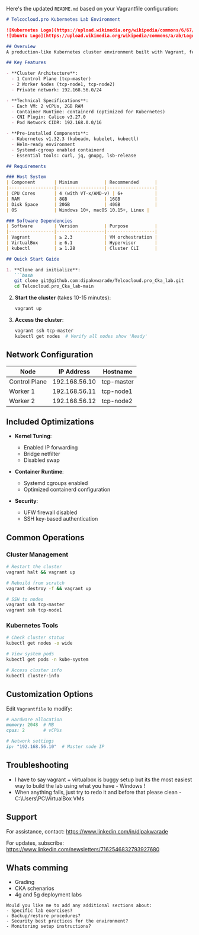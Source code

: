 Here's the updated `README.md` based on your Vagrantfile configuration:

```markdown
# Telcocloud.pro Kubernetes Lab Environment

![Kubernetes Logo](https://upload.wikimedia.org/wikipedia/commons/6/67/Kubernetes_logo.svg)
![Ubuntu Logo](https://upload.wikimedia.org/wikipedia/commons/a/ab/Logo-ubuntu_cof-orange-hex.svg)

## Overview
A production-like Kubernetes cluster environment built with Vagrant, featuring a 3-node setup with Ubuntu 22.04 (Jammy Jellyfish) and Kubernetes v1.32.3.

## Key Features

- **Cluster Architecture**:
  - 1 Control Plane (tcp-master)
  - 2 Worker Nodes (tcp-node1, tcp-node2)
  - Private network: 192.168.56.0/24

- **Technical Specifications**:
  - Each VM: 2 vCPUs, 2GB RAM
  - Container Runtime: containerd (optimized for Kubernetes)
  - CNI Plugin: Calico v3.27.0
  - Pod Network CIDR: 192.168.0.0/16

- **Pre-installed Components**:
  - Kubernetes v1.32.3 (kubeadm, kubelet, kubectl)
  - Helm-ready environment
  - Systemd-cgroup enabled containerd
  - Essential tools: curl, jq, gnupg, lsb-release

## Requirements

### Host System
| Component       | Minimum          | Recommended      |
|-----------------|------------------|------------------|
| CPU Cores       | 4 (with VT-x/AMD-v) | 6+            |
| RAM             | 8GB              | 16GB             |
| Disk Space      | 20GB             | 40GB             |
| OS              | Windows 10+, macOS 10.15+, Linux |

### Software Dependencies
| Software        | Version          | Purpose          |
|-----------------|------------------|------------------|
| Vagrant         | ≥ 2.3            | VM orchestration |
| VirtualBox      | ≥ 6.1            | Hypervisor       |
| kubectl         | ≥ 1.28           | Cluster CLI      |

## Quick Start Guide

1. **Clone and initialize**:
   ```bash
   git clone git@github.com:dipakvwarade/Telcocloud.pro_Cka_lab.git
   cd Telcocloud.pro_Cka_lab-main
   ```

2. **Start the cluster** (takes 10-15 minutes):
   ```bash
   vagrant up
   ```

3. **Access the cluster**:
   ```bash
   vagrant ssh tcp-master
   kubectl get nodes  # Verify all nodes show 'Ready'
   ```

## Network Configuration

| Node          | IP Address      | Hostname    |
|---------------|-----------------|-------------|
| Control Plane | 192.168.56.10   | tcp-master  |
| Worker 1      | 192.168.56.11   | tcp-node1   |
| Worker 2      | 192.168.56.12   | tcp-node2   |

## Included Optimizations

- **Kernel Tuning**:
  - Enabled IP forwarding
  - Bridge netfilter
  - Disabled swap

- **Container Runtime**:
  - Systemd cgroups enabled
  - Optimized containerd configuration

- **Security**:
  - UFW firewall disabled
  - SSH key-based authentication

## Common Operations

### Cluster Management
```bash
# Restart the cluster
vagrant halt && vagrant up

# Rebuild from scratch
vagrant destroy -f && vagrant up

# SSH to nodes
vagrant ssh tcp-master
vagrant ssh tcp-node1
```

### Kubernetes Tools
```bash
# Check cluster status
kubectl get nodes -o wide

# View system pods
kubectl get pods -n kube-system

# Access cluster info
kubectl cluster-info
```

## Customization Options

Edit `Vagrantfile` to modify:
```ruby
# Hardware allocation
memory: 2048  # MB
cpus: 2       # vCPUs

# Network settings
ip: "192.168.56.10"  # Master node IP
```

## Troubleshooting

- I have to say vagrant + virtualbox is buggy setup but its the most easiest way to build the lab using what you have - Windows !
- When anything fails, just try to redo it and before that please clean - C:\Users\PC\VirtualBox VMs 

## Support

For assistance, contact:
https://www.linkedin.com/in/dipakwarade

For updates, subscribe: 
https://www.linkedin.com/newsletters/7162546832793927680

## Whats comming
- Grading
- CKA schenarios
- 4g and 5g deployment labs 
```
Would you like me to add any additional sections about:
- Specific lab exercises?
- Backup/restore procedures?
- Security best practices for the environment?
- Monitoring setup instructions?
